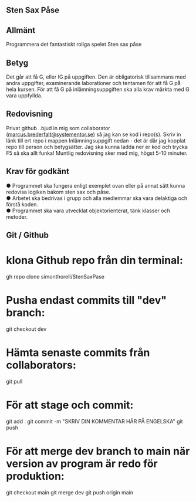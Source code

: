 ## Sten Sax Påse

## Allmänt
Programmera det fantastiskt roliga spelet Sten sax påse

## Betyg
Det går att få G, eller IG på uppgiften. Den är obligatorisk tillsammans med andra
uppgifter, examinerande laborationer och tentamen för att få G på̊ hela kursen. För
att få G på inlämningsuppgiften ska alla krav märkta med G vara uppfyllda.

## Redovisning
Privat github ..bjud in mig som collaborator (marcus.brederfalt@systementor.se) så
jag kan se kod i repo(s). Skriv in länk till ert repo i mappen Inlämningsuppgift nedan -
det är där jag kopplat repo till person och betygsätter. Jag ska kunna ladda ner er
kod och trycka F5 så ska allt funka!
Muntlig redovisning sker med mig, högst 5-10 minuter.

## Krav för godkänt
● Programmet ska fungera enligt exemplet ovan eller på annat sätt kunna
redovisa logiken bakom sten sax och påse.  
● Arbetet ska bedrivas i grupp och alla medlemmar ska vara delaktiga och förstå
koden.  
● Programmet ska vara utvecklat objektorienterat, tänk klasser och metoder.

## Git / Github

# klona Github repo från din terminal: 
gh repo clone simonthorell/StenSaxPase

# Pusha endast commits till "dev" branch:
git checkout dev

# Hämta senaste commits från collaborators:
git pull

# För att stage och commit:
git add .
git commit -m "SKRIV DIN KOMMENTAR HÄR PÅ ENGELSKA"
git push

# För att merge dev branch to main när version av program är redo för produktion:
git checkout main
git merge dev
git push origin main